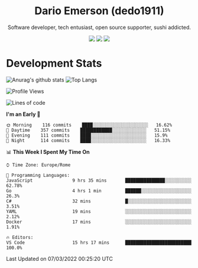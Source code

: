 <div align="center">
  
# Dario Emerson (dedo1911)
Software developer, tech entusiast, open source supporter, sushi addicted.

[![](https://img.shields.io/badge/-Linkedin-informational?style=for-the-badge&logo=linkedin&logoColor=white&color=2867B2)](http://linkedin.com/in/dedo1911)
[![](https://img.shields.io/badge/-Telegram-informational?style=for-the-badge&logo=telegram&logoColor=white&color=0088cc)](https://t.me/dedo1911)
[![](https://img.shields.io/badge/-Facebook-informational?style=for-the-badge&logo=facebook&logoColor=white&color=3b5998)](https://fb.com/dedo1911)

</div>

# Development Stats

![Anurag's github stats](https://github-readme-stats.vercel.app/api?username=dedo1911&count_private=true&show_icons=true&theme=chartreuse-dark)
![Top Langs](https://github-readme-stats.vercel.app/api/top-langs/?username=dedo1911&theme=chartreuse-dark&layout=compact)

<!--START_SECTION:waka-->
![Profile Views](http://img.shields.io/badge/Profile%20Views-1-blue)

![Lines of code](https://img.shields.io/badge/From%20Hello%20World%20I%27ve%20Written-51%20Thousand%20lines%20of%20code-blue)

**I'm an Early 🐤** 

```text
🌞 Morning    116 commits    ████░░░░░░░░░░░░░░░░░░░░░   16.62% 
🌆 Daytime    357 commits    ████████████░░░░░░░░░░░░░   51.15% 
🌃 Evening    111 commits    ████░░░░░░░░░░░░░░░░░░░░░   15.9% 
🌙 Night      114 commits    ████░░░░░░░░░░░░░░░░░░░░░   16.33%

```


📊 **This Week I Spent My Time On** 

```text
⌚︎ Time Zone: Europe/Rome

💬 Programming Languages: 
JavaScript               9 hrs 35 mins       ███████████████░░░░░░░░░░   62.78% 
Go                       4 hrs 1 min         ██████░░░░░░░░░░░░░░░░░░░   26.3% 
C#                       32 mins             █░░░░░░░░░░░░░░░░░░░░░░░░   3.51% 
YAML                     19 mins             ░░░░░░░░░░░░░░░░░░░░░░░░░   2.12% 
Docker                   17 mins             ░░░░░░░░░░░░░░░░░░░░░░░░░   1.91%

🔥 Editors: 
VS Code                  15 hrs 17 mins      █████████████████████████   100.0%

```


 Last Updated on 07/03/2022 00:25:20 UTC
<!--END_SECTION:waka-->

<!--
**dedo1911/dedo1911** is a ✨ _special_ ✨ repository because its `README.md` (this file) appears on your GitHub profile.

Here are some ideas to get you started:

- 🔭 I’m currently working on ...
- 🌱 I’m currently learning ...
- 👯 I’m looking to collaborate on ...
- 🤔 I’m looking for help with ...
- 💬 Ask me about ...
- 📫 How to reach me: ...
- 😄 Pronouns: ...
- ⚡ Fun fact: ...
-->

